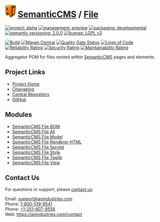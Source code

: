 # [<img src="ao-logo.png" alt="AO Logo" width="35" height="40">](https://github.com/ao-apps) [SemanticCMS](https://github.com/ao-apps/semanticcms) / [File](https://github.com/ao-apps/semanticcms-file)

[![project: alpha](https://semanticcms.com/ao-badges/project-alpha.svg)](https://aoindustries.com/life-cycle#project-alpha)
[![management: preview](https://semanticcms.com/ao-badges/management-preview.svg)](https://aoindustries.com/life-cycle#management-preview)
[![packaging: developmental](https://semanticcms.com/ao-badges/packaging-developmental.svg)](https://aoindustries.com/life-cycle#packaging-developmental)  
[![semantic versioning: 2.0.0](https://semanticcms.com/ao-badges/semver-2.0.0.svg)](https://semver.org/spec/v2.0.0.html)
[![license: LGPL v3](https://semanticcms.com/ao-badges/license-lgpl-3.0.svg)](https://www.gnu.org/licenses/lgpl-3.0)

[![Build](https://github.com/ao-apps/semanticcms-file/workflows/Build/badge.svg?branch=master)](https://github.com/ao-apps/semanticcms-file/actions?query=workflow%3ABuild)
[![Maven Central](https://maven-badges.herokuapp.com/maven-central/com.semanticcms/semanticcms-file/badge.svg)](https://maven-badges.herokuapp.com/maven-central/com.semanticcms/semanticcms-file)
[![Quality Gate Status](https://sonarcloud.io/api/project_badges/measure?branch=master&project=com.semanticcms%3Asemanticcms-file&metric=alert_status)](https://sonarcloud.io/dashboard?branch=master&id=com.semanticcms%3Asemanticcms-file)
[![Lines of Code](https://sonarcloud.io/api/project_badges/measure?branch=master&project=com.semanticcms%3Asemanticcms-file&metric=ncloc)](https://sonarcloud.io/component_measures?branch=master&id=com.semanticcms%3Asemanticcms-file&metric=ncloc)  
[![Reliability Rating](https://sonarcloud.io/api/project_badges/measure?branch=master&project=com.semanticcms%3Asemanticcms-file&metric=reliability_rating)](https://sonarcloud.io/component_measures?branch=master&id=com.semanticcms%3Asemanticcms-file&metric=Reliability)
[![Security Rating](https://sonarcloud.io/api/project_badges/measure?branch=master&project=com.semanticcms%3Asemanticcms-file&metric=security_rating)](https://sonarcloud.io/component_measures?branch=master&id=com.semanticcms%3Asemanticcms-file&metric=Security)
[![Maintainability Rating](https://sonarcloud.io/api/project_badges/measure?branch=master&project=com.semanticcms%3Asemanticcms-file&metric=sqale_rating)](https://sonarcloud.io/component_measures?branch=master&id=com.semanticcms%3Asemanticcms-file&metric=Maintainability)

Aggregator POM for files nested within [SemanticCMS](https://github.com/ao-apps/semanticcms) pages and elements.

## Project Links
* [Project Home](https://semanticcms.com/file/)
* [Changelog](https://semanticcms.com/file/changelog)
* [Central Repository](https://central.sonatype.com/artifact/com.semanticcms/semanticcms-file)
* [GitHub](https://github.com/ao-apps/semanticcms-file)

## Modules
* [SemanticCMS File BOM](https://github.com/ao-apps/semanticcms-file-bom)
* [SemanticCMS File All](https://github.com/ao-apps/semanticcms-file-all)
* [SemanticCMS File Model](https://github.com/ao-apps/semanticcms-file-model)
* [SemanticCMS File Renderer HTML](https://github.com/ao-apps/semanticcms-file-renderer-html)
* [SemanticCMS File Servlet](https://github.com/ao-apps/semanticcms-file-servlet)
* [SemanticCMS File Style](https://github.com/ao-apps/semanticcms-file-style)
* [SemanticCMS File Taglib](https://github.com/ao-apps/semanticcms-file-taglib)
* [SemanticCMS File View](https://github.com/ao-apps/semanticcms-file-view)

## Contact Us
For questions or support, please [contact us](https://aoindustries.com/contact):

Email: [support@aoindustries.com](mailto:support@aoindustries.com)  
Phone: [1-800-519-9541](tel:1-800-519-9541)  
Phone: [+1-251-607-9556](tel:+1-251-607-9556)  
Web: https://aoindustries.com/contact
